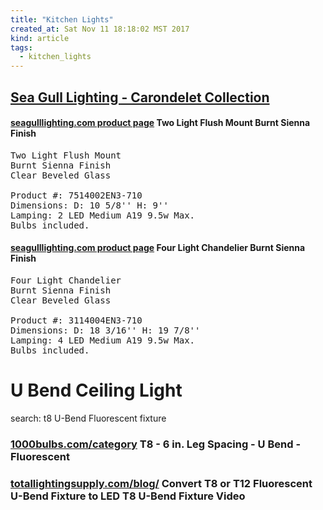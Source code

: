 ```yaml
---
title: "Kitchen Lights"
created_at: Sat Nov 11 18:18:02 MST 2017
kind: article
tags:
  - kitchen_lights
---
```


<h2>
  <a href="http://www.seagulllighting.com/fa2450-pg1/Carondelet-Collection.htm" target="_blank">Sea Gull Lighting - Carondelet Collection</a>
</h2>

<h4>
  <a href="http://www.seagulllighting.com/54987/Two-Light-Flush-Mount-7514002EN3-710.html" target="_blank">seagulllighting.com product page</a>
  Two Light Flush Mount Burnt Sienna Finish
</h4>

<pre>
Two Light Flush Mount
Burnt Sienna Finish
Clear Beveled Glass 

Product #: 7514002EN3-710
Dimensions: D: 10 5/8'' H: 9''
Lamping: 2 LED Medium A19 9.5w Max.
Bulbs included.
</pre>

<h4>
  <a href="http://www.seagulllighting.com/54281/Four-Light-Chandelier-3114004EN-710.html" target="_blank">seagulllighting.com product page</a>
  Four Light Chandelier Burnt Sienna Finish
</h4>

<pre>
Four Light Chandelier
Burnt Sienna Finish
Clear Beveled Glass 

Product #: 3114004EN3-710
Dimensions: D: 18 3/16'' H: 19 7/8''
Lamping: 4 LED Medium A19 9.5w Max.
Bulbs included.
</pre>

<h1>U Bend Ceiling Light</h1>

search:
t8 U-Bend Fluorescent fixture

<h3>
  <a href="https://www.1000bulbs.com/category/t8-ubend-6-inch-spacing-fluorescent-tubes/" target="_blank">1000bulbs.com/category</a>
  T8 - 6 in. Leg Spacing - U Bend - Fluorescent
</h3>

<h3>
  <a href="https://www.totallightingsupply.com/blog/2016/05/08/convert-t8-or-t12-fluorescent-u-bend-fixture-to-led-t8-u-bend-fixture-video/" target="_blank">totallightingsupply.com/blog/</a>
  Convert T8 or T12 Fluorescent U-Bend Fixture to LED T8 U-Bend Fixture Video
</h3>

<!--
html boilerplate
<a href="" target="_blank"></a>
<a name=""></a>
<img src="" width="400px">
<ul>
  <li></li>
</ul>
<pre>
</pre>
<p style="margin-bottom: 2em;"></p>
<hr style="border: 0; height: 3px; background: #333; background-image: linear-gradient(to right, #ccc, #333, #ccc);">
<pre><code>
</code></pre>
<math xmlns='http://www.w3.org/1998/Math/MathML' display='block'>
</math>
-->
